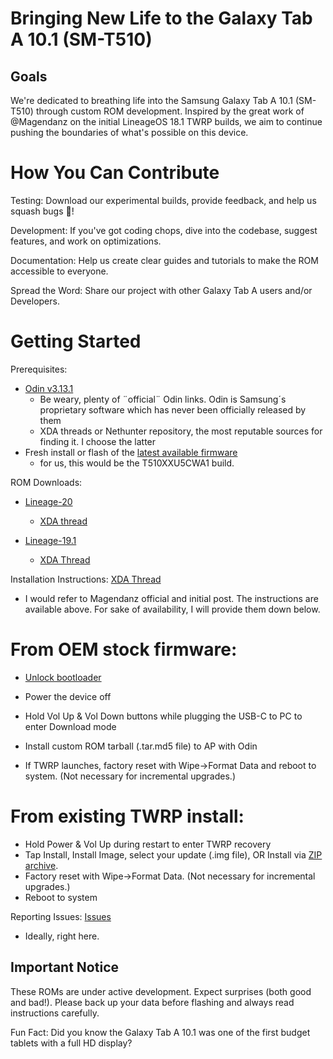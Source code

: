 # Bringing New Life to the Galaxy Tab A 10.1 (SM-T510)
## Goals

We're dedicated to breathing life into the Samsung Galaxy Tab A 10.1 (SM-T510) through custom ROM development. Inspired by the great work of @Magendanz on the initial LineageOS 18.1 TWRP builds, we aim to continue pushing the boundaries of what's possible on this device.

# How You Can Contribute

Testing: Download our experimental builds, provide feedback, and help us squash bugs 🐛!

Development: If you've got coding chops, dive into the codebase, suggest features, and work on optimizations.

Documentation: Help us create clear guides and tutorials to make the ROM accessible to everyone.

Spread the Word: Share our project with other Galaxy Tab A users and/or Developers.

# Getting Started

Prerequisites:
- [Odin v3.13.1](https://build.nethunter.com/samsung-tools/)
  - Be weary, plenty of ¨official¨ Odin links. Odin is Samsung´s proprietary software which has never been officially released by them
  - XDA threads or Nethunter repository, the most reputable sources for finding it. I choose the latter
- Fresh install or flash of the [latest available firmware](https://samfw.com/firmware/SM-T510/)
  - for us, this would be the T510XXU5CWA1 build.
 
ROM Downloads: 
- [Lineage-20](https://github.com/gta3xlwifi-dev/android_device_samsung_gta3xlwifi/releases/tag/20.0-20230901)
  - [XDA thread](https://xdaforums.com/t/rom-sm-t510-unofficial-lineageos-20-0-for-galaxy-tab-a-10-1-2019.4623077/)
 
- [Lineage-19.1](https://github.com/gta3xlwifi-dev/android_device_samsung_gta3xlwifi/releases/tag/19.1-20230403)
  - [XDA Thread](https://xdaforums.com/t/rom-sm-t510-unofficial-lineageos-19-1-for-galaxy-tab-a-10-1-2019.4494595/)
 

Installation Instructions: 
[XDA Thread](https://xdaforums.com/t/rom-sm-t510-unofficial-lineageos-20-0-for-galaxy-tab-a-10-1-2019.4623077/)
- I would refer to Magendanz official and initial post. The instructions are available above. For sake of availability, I will provide them down below.

# From OEM stock firmware:
- [Unlock bootloader](https://www.ifixit.com/Guide/How+to+unlock+the+bootloader+of+an+Android+Phone/152629)
- Power the device off
- Hold Vol Up & Vol Down buttons while plugging the USB-C to PC to enter Download mode
 
- Install custom ROM tarball (.tar.md5 file) to AP with Odin
- If TWRP launches, factory reset with Wipe->Format Data and reboot to system. (Not necessary for incremental upgrades.)

# From existing TWRP install:
- Hold Power & Vol Up during restart to enter TWRP recovery
- Tap Install, Install Image, select your update (.img file), OR Install via [ZIP archive](https://github.com/gta3xlwifi-dev/android_device_samsung_gta3xlwifi/releases/tag/20.0-20230901). 
- Factory reset with Wipe->Format Data. (Not necessary for incremental upgrades.)
- Reboot to system

Reporting Issues: [Issues](https://github.com/gta3xlwifi-dev/.github/issues)
- Ideally, right here.

## Important Notice

These ROMs are under active development. Expect surprises (both good and bad!).  Please back up your data before flashing and always read instructions carefully.


Fun Fact: Did you know the Galaxy Tab A 10.1 was one of the first budget tablets with a full HD display? 
